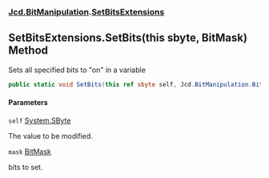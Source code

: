 ### [Jcd.BitManipulation](Jcd.BitManipulation.md 'Jcd.BitManipulation').[SetBitsExtensions](Jcd.BitManipulation.SetBitsExtensions.md 'Jcd.BitManipulation.SetBitsExtensions')

## SetBitsExtensions.SetBits(this sbyte, BitMask) Method

Sets all specified bits to "on" in a variable

```csharp
public static void SetBits(this ref sbyte self, Jcd.BitManipulation.BitMask mask);
```
#### Parameters

<a name='Jcd.BitManipulation.SetBitsExtensions.SetBits(thissbyte,Jcd.BitManipulation.BitMask).self'></a>

`self` [System.SByte](https://docs.microsoft.com/en-us/dotnet/api/System.SByte 'System.SByte')

The value to be modified.

<a name='Jcd.BitManipulation.SetBitsExtensions.SetBits(thissbyte,Jcd.BitManipulation.BitMask).mask'></a>

`mask` [BitMask](Jcd.BitManipulation.BitMask.md 'Jcd.BitManipulation.BitMask')

bits to set.